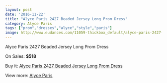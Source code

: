 ```yaml
---
layout: post
date: '2016-11-22'
title: "Alyce Paris 2427 Beaded Jersey Long Prom Dress"
category: Alyce Paris
tags: ["prom","dresses","alyce","style","paris"]
image: http://www.eudances.com/11059-thickbox_default/alyce-paris-2427-beaded-jersey-long-prom-dress.jpg
---
```

Alyce Paris 2427 Beaded Jersey Long Prom Dress

On Sales: **$518**
<a href="https://www.eudances.com/en/alyce-paris/3528-alyce-paris-2427-beaded-jersey-long-prom-dress.html"><amp-img layout="responsive" width="600" height="600" src="//www.eudances.com/11059-thickbox_default/alyce-paris-2427-beaded-jersey-long-prom-dress.jpg" alt="Alyce Paris 2427 Beaded Jersey Long Prom Dress 0" /></a>
<a href="https://www.eudances.com/en/alyce-paris/3528-alyce-paris-2427-beaded-jersey-long-prom-dress.html"><amp-img layout="responsive" width="600" height="600" src="//www.eudances.com/11060-thickbox_default/alyce-paris-2427-beaded-jersey-long-prom-dress.jpg" alt="Alyce Paris 2427 Beaded Jersey Long Prom Dress 1" /></a>
<a href="https://www.eudances.com/en/alyce-paris/3528-alyce-paris-2427-beaded-jersey-long-prom-dress.html"><amp-img layout="responsive" width="600" height="600" src="//www.eudances.com/11061-thickbox_default/alyce-paris-2427-beaded-jersey-long-prom-dress.jpg" alt="Alyce Paris 2427 Beaded Jersey Long Prom Dress 2" /></a>
<a href="https://www.eudances.com/en/alyce-paris/3528-alyce-paris-2427-beaded-jersey-long-prom-dress.html"><amp-img layout="responsive" width="600" height="600" src="//www.eudances.com/11062-thickbox_default/alyce-paris-2427-beaded-jersey-long-prom-dress.jpg" alt="Alyce Paris 2427 Beaded Jersey Long Prom Dress 3" /></a>

Buy it: [Alyce Paris 2427 Beaded Jersey Long Prom Dress](https://www.eudances.com/en/alyce-paris/3528-alyce-paris-2427-beaded-jersey-long-prom-dress.html "Alyce Paris 2427 Beaded Jersey Long Prom Dress")

View more: [Alyce Paris](https://www.eudances.com/en/68-Alyce-Paris "Alyce Paris")